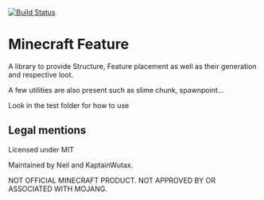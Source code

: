 [![Build Status](https://jenkins.seedfinding.com/buildStatus/icon?job=mc_java%2Fmc_feature_java)](https://jenkins.seedfinding.com/job/mc_java/job/mc_feature_java/)

# Minecraft Feature

A library to provide Structure, Feature placement as well as their generation and respective loot.

A few utilities are also present such as slime chunk, spawnpoint...

Look in the test folder for how to use

## Legal mentions
Licensed under MIT

Maintained by Neil and KaptainWutax.

NOT OFFICIAL MINECRAFT PRODUCT. NOT APPROVED BY OR ASSOCIATED WITH MOJANG.
